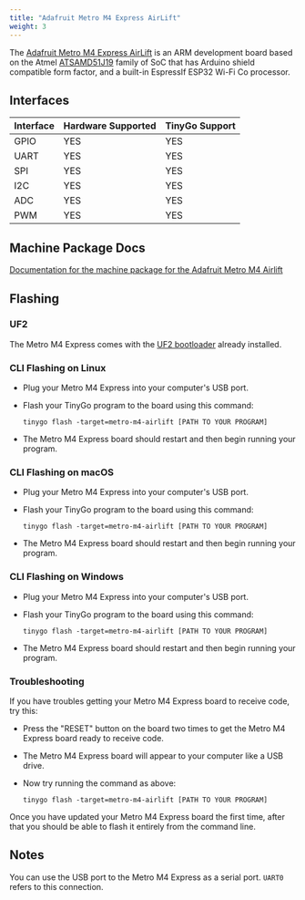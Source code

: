 ```yaml
---
title: "Adafruit Metro M4 Express AirLift"
weight: 3
---
```


The [Adafruit Metro M4 Express AirLift](https://www.adafruit.com/product/4000) is an ARM development board based on the Atmel [ATSAMD51J19](https://www.microchip.com/wwwproducts/en/ATSAMD51J19) family of SoC that has Arduino shield compatible form factor, and a built-in EspressIf ESP32 Wi-Fi Co processor.

## Interfaces

| Interface | Hardware Supported | TinyGo Support |
| --------- | ------------- | ----- |
| GPIO      | YES | YES |
| UART      | YES | YES |
| SPI      | YES | YES |
| I2C      | YES | YES |
| ADC      | YES | YES |
| PWM      | YES | YES |

## Machine Package Docs

[Documentation for the machine package for the Adafruit Metro M4 Airlift](../machine/metro-m4-airlift)

## Flashing

### UF2

The Metro M4 Express comes with the [UF2 bootloader](https://github.com/Microsoft/uf2) already installed.

### CLI Flashing on Linux

- Plug your Metro M4 Express into your computer's USB port.
- Flash your TinyGo program to the board using this command:

    ```shell
    tinygo flash -target=metro-m4-airlift [PATH TO YOUR PROGRAM]
    ```

- The Metro M4 Express board should restart and then begin running your program.

### CLI Flashing on macOS

- Plug your Metro M4 Express into your computer's USB port.
- Flash your TinyGo program to the board using this command:

    ```shell
    tinygo flash -target=metro-m4-airlift [PATH TO YOUR PROGRAM]
    ```

- The Metro M4 Express board should restart and then begin running your program.

### CLI Flashing on Windows

- Plug your Metro M4 Express into your computer's USB port.
- Flash your TinyGo program to the board using this command:

    ```shell
    tinygo flash -target=metro-m4-airlift [PATH TO YOUR PROGRAM]
    ```

- The Metro M4 Express board should restart and then begin running your program.

### Troubleshooting

If you have troubles getting your Metro M4 Express board to receive code, try this:

- Press the "RESET" button on the board two times to get the Metro M4 Express board ready to receive code.
- The Metro M4 Express board will appear to your computer like a USB drive.
- Now try running the command as above:

    ```shell
    tinygo flash -target=metro-m4-airlift [PATH TO YOUR PROGRAM]
    ```

Once you have updated your Metro M4 Express board the first time, after that you should be able to flash it entirely from the command line.

## Notes

You can use the USB port to the Metro M4 Express as a serial port. `UART0` refers to this connection.
